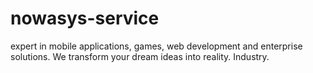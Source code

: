 # nowasys-service
 expert in mobile applications, games, web development and enterprise solutions. We transform your dream ideas into reality. Industry.
